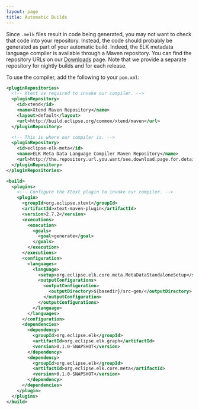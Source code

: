 ```yaml
---
layout: page
title: Automatic Builds
---
```

Since `.melk` files result in code being generated, you may not want to check that code into your repository. Instead, the code should probably be generated as part of your automatic build. Indeed, the ELK metadata language compiler is available through a Maven repository. You can find the repository URLs on our [Downloads](https://www.eclipse.org/elk/downloads.php) page. Note that we provide a separate repository for nightly builds and for each release.

To use the compiler, add the following to your `pom.xml`:

```xml
<pluginRepositories>
  <!-- Xtext is required to invoke our compiler. -->
  <pluginRepository>
    <id>xtend</id>
    <name>Xtend Maven Repository</name>
    <layout>default</layout>
    <url>http://build.eclipse.org/common/xtend/maven</url>
  </pluginRepository>

  <!-- This is where our compiler is. -->
  <pluginRepository>
    <id>eclipse-elk-meta</id>
    <name>ELK Meta Data Language Compiler Maven Repository</name>
    <url>http://the.repository.url.you.want/see.download.page.for.details</url>
  </pluginRepository>
</pluginRepositories>

<build>
  <plugins>
    <!-- Configure the Xtext plugin to invoke our compiler. -->
    <plugin>
      <groupId>org.eclipse.xtext</groupId>
      <artifactId>xtext-maven-plugin</artifactId>
      <version>2.7.2</version>
      <executions>
        <execution>
          <goals>
            <goal>generate</goal>
          </goals>
        </execution>
      </executions>
      <configuration>
        <languages>
          <language>
            <setup>org.eclipse.elk.core.meta.MetaDataStandaloneSetup</setup>
            <outputConfigurations>
              <outputConfiguration>
                <outputDirectory>${basedir}/src-gen/</outputDirectory>
              </outputConfiguration>
            </outputConfigurations>
          </language>
        </languages>
      </configuration>
      <dependencies>
        <dependency>
          <groupId>org.eclipse.elk</groupId>
          <artifactId>org.eclipse.elk.graph</artifactId>
          <version>0.1.0-SNAPSHOT</version>
        </dependency>
        <dependency>
          <groupId>org.eclipse.elk</groupId>
          <artifactId>org.eclipse.elk.core.meta</artifactId>
          <version>0.1.0-SNAPSHOT</version>
        </dependency>
      </dependencies>
    </plugin>
  </plugins>
</build>
```
